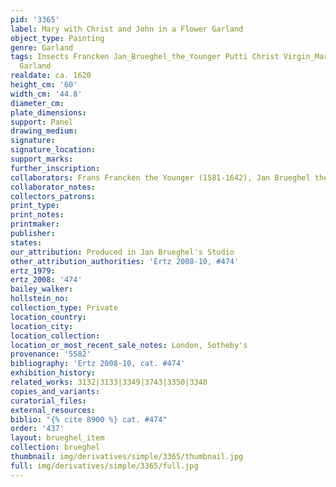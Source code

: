 ```yaml
---
pid: '3365'
label: Mary with Christ and John in a Flower Garland
object_type: Painting
genre: Garland
tags: Insects Francken Jan_Brueghel_the_Younger Putti Christ Virgin_Mary Flowers Fruit
  Garland
realdate: ca. 1620
height_cm: '60'
width_cm: '44.8'
diameter_cm: 
plate_dimensions: 
support: Panel
drawing_medium: 
signature: 
signature_location: 
support_marks: 
further_inscription: 
collaborators: Frans Francken the Younger (1581-1642), Jan Brueghel the Younger (1601-1678)
collaborator_notes: 
collectors_patrons: 
print_type: 
print_notes: 
printmaker: 
publisher: 
states: 
our_attribution: Produced in Jan Brueghel's Studio
other_attribution_authorities: 'Ertz 2008-10, #474'
ertz_1979: 
ertz_2008: '474'
bailey_walker: 
hollstein_no: 
collection_type: Private
location_country: 
location_city: 
location_collection: 
location_or_most_recent_sale_notes: London, Sotheby's
provenance: '5582'
bibliography: 'Ertz 2008-10, cat. #474'
exhibition_history: 
related_works: 3132|3133|3349|3743|3350|3348
copies_and_variants: 
curatorial_files: 
external_resources: 
biblio: "{% cite 8900 %} cat. #474"
order: '437'
layout: brueghel_item
collection: brueghel
thumbnail: img/derivatives/simple/3365/thumbnail.jpg
full: img/derivatives/simple/3365/full.jpg
---
```

